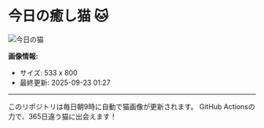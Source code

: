 # 今日の癒し猫 🐱

![今日の猫](https://cdn2.thecatapi.com/images/cc5.jpg)

**画像情報:**
- サイズ: 533 x 800
- 最終更新: 2025-09-23 01:27

---

このリポジトリは毎日朝9時に自動で猫画像が更新されます。
GitHub Actionsの力で、365日違う猫に出会えます！

